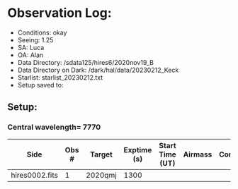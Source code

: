 # Observation Log: 

* Conditions: okay
* Seeing: 1.25
* SA: Luca
* OA: Alan
* Data Directory: /sdata125/hires6/2020nov19_B
* Data Directory on Dark: /dark/hal/data/20230212_Keck
* Starlist: starlist_20230212.txt
* Setup saved to: 

## Setup: 

    
### Central wavelength= 7770


| Side | Obs #     | Target    | Exptime (s) | Start Time (UT) | Airmass | Comments                                                   |
|------|-----------|-----------|-------------|-----------------|---------|------------------------------------------------------------|
|hires0002.fits|1|2020qmj        |1300| |||